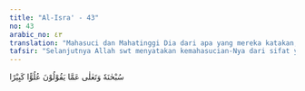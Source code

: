 ```yaml
---
title: "Al-Isra' - 43"
no: 43
arabic_no: ٤٣
translation: "Mahasuci dan Mahatinggi Dia dari apa yang mereka katakan, luhur dan agung (tidak ada bandingannya)."
tafsir: "Selanjutnya Allah swt menyatakan kemahasucian-Nya dari sifat yang diada-adakan oleh kaum musyrikin Mekah. Allah swt menegaskan bahwa Dia Mahasuci dan Mahatinggi dari semua sifat yang mereka ada-adakan itu. Apa yang mereka katakan hanyalah berdasarkan dugaan dan anggapan semata. Dia adalah Allah Yang Maha Esa yang bergantung kepada-Nya segala sesuatu. Dia tidak beranak dan tidak pula diperanakkan. Tidak ada sesuatu pun yang setara dengan-Nya.\n\nDalam ayat itu terdapat isyarat yang menunjukkan bahwa Allah swt itu Mahasempurna, baik zat atau sifat-Nya, dan Mahasuci dari sifat kekurangan, dalam arti yang sebenar-benarnya."
---
```


 سُبْحٰنَهٗ وَتَعٰلٰى عَمَّا يَقُوْلُوْنَ عُلُوًّا كَبِيْرًا
